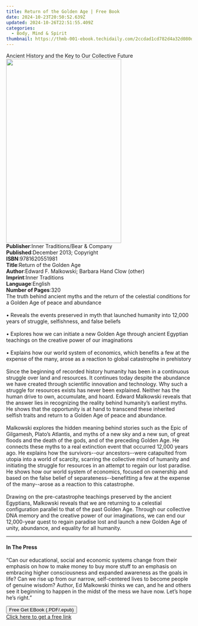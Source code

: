 ```yaml
---
title: Return of the Golden Age | Free Book
date: 2024-10-23T20:50:52.639Z
updated: 2024-10-26T22:51:55.409Z
categories:
  - Body, Mind & Spirit
thumbnail: https://thmb-001-ebook.techidaily.com/2ccdad1cd782d4a32d080d7bb0c13ab3fcaee30200e21bc448517cbd1d80605d.jpg
---
```

<main id="book-container">
  <div class="flex flex-col">
    <div class="book-brief flex-1 py-6 px-4 sm:p-6 md:py-10 md:px-8">
      <!-- brief-->
      <div class="book-brief-main">
        Ancient History and the Key to Our Collective Future
      </div>
    </div>
    <div
      class="book-meta-info flex-1 grid gap-4 col-start-1 col-end-3 row-start-1 sm:mb-6 sm:grid-cols-4 lg:gap-6 lg:col-start-2 lg:row-end-6 lg:row-span-6 lg:mb-0"
    >
      <div
        class="book-meta-info-left place-content-center mt-4 p-4 text-sm leading-6 col-start-2 col-span-2 dark:text-slate-400"
      >
        <img
          class="w-full h-500 object-cover rounded-lg sm:h-255 sm:col-span-2 lg:col-span-full"
          src="https://img-001-ebook.techidaily.com/66c7f12fd5a03fa722f87bcdb8c0235f746ad980ca5eedb88d0988469c4e0203.jpg"
          alt=""
          width="312"
          height="500"
        />
      </div>
      <div
        class="book-meta-info-right mt-2 col-start-1 row-start-2 col-span-3 self-center"
      >
        <!-- meta data  -->
        <div class="flex flex-col px-4 md:px-8">
          <div class="flex-1">
            <strong>Publisher</strong>:<span class="px-2"
              >Inner Traditions/Bear &amp; Company</span
            >
          </div>
          <div class="flex-1">
            <strong>Published</strong>:<span class="px-2"
              >December 2013; Copyright</span
            >
          </div>
          <div class="flex-1">
            <strong>ISBN</strong>:<span class="px-2">9781620551981</span>
          </div>
          <div class="flex-1">
            <strong>Title</strong>:<span class="px-2"
              >Return of the Golden Age</span
            >
          </div>
          <div class="flex-1">
            <strong>Author</strong>:<span class="px-2"
              >Edward F. Malkowski; Barbara Hand Clow (other)</span
            >
          </div>
          <div class="flex-1">
            <strong>Imprint</strong>:<span class="px-2">Inner Traditions</span>
          </div>
          <div class="flex-1">
            <strong>Language</strong>:<span class="px-2">English</span>
          </div>
          <div class="flex-1">
            <strong>Number of Pages</strong>:<span class="px-2">320</span>
          </div>
        </div>
      </div>
    </div>
    <div class="book-description flex-1 py-6 px-4 sm:p-6 md:py-10 md:px-8">
      <div class="book-description-main">
        <div accordion-content="" id="description">
          The truth behind ancient myths and the return of the celestial
          conditions for a Golden Age of peace and abundance <br />
          <br />• Reveals the events preserved in myth that launched humanity
          into 12,000 years of struggle, selfishness, and false beliefs <br />
          <br />• Explores how we can initiate a new Golden Age through ancient
          Egyptian teachings on the creative power of our imaginations <br />
          <br />• Explains how our world system of economics, which benefits a
          few at the expense of the many, arose as a reaction to global
          catastrophe in prehistory <br />
          <br />Since the beginning of recorded history humanity has been in a
          continuous struggle over land and resources. It continues today
          despite the abundance we have created through scientific innovation
          and technology. Why such a struggle for resources exists has never
          been explained. Neither has the human drive to own, accumulate, and
          hoard. Edward Malkowski reveals that the answer lies in recognizing
          the reality behind humanity’s earliest myths. He shows that the
          opportunity is at hand to transcend these inherited selfish traits and
          return to a Golden Age of peace and abundance. <br />
          <br />Malkowski explores the hidden meaning behind stories such as the
          Epic of Gilgamesh, Plato’s Atlantis, and myths of a new sky and a new
          sun, of great floods and the death of the gods, and of the preceding
          Golden Age. He connects these myths to a real extinction event that
          occurred 12,000 years ago. He explains how the survivors--our
          ancestors--were catapulted from utopia into a world of scarcity,
          scarring the collective mind of humanity and initiating the struggle
          for resources in an attempt to regain our lost paradise. He shows how
          our world system of economics, focused on ownership and based on the
          false belief of separateness--benefitting a few at the expense of the
          many--arose as a reaction to this catastrophe. <br />
          <br />Drawing on the pre-catastrophe teachings preserved by the
          ancient Egyptians, Malkowski reveals that we are returning to a
          celestial configuration parallel to that of the past Golden Age.
          Through our collective DNA memory and the creative power of our
          imaginations, we can end our 12,000-year quest to regain paradise lost
          and launch a new Golden Age of unity, abundance, and equality for all
          humanity.
        </div>
        <div class="accordion-fader"></div>
      </div>
    </div>
    <div class="book-excerpts flex-1 py-6 px-4 sm:p-6 md:py-10 md:px-8">
      <!-- excerpts-->
      <div class="book-excerpts-main">
        <hr />
        <h4 class="placeholder placeholder-heading">
          <span>In The Press</span>
        </h4>
        <p>
          “Can our educational, social and economic systems change from their
          emphasis on how to make money to buy more stuff to an emphasis on
          embracing higher consciousness and expanded awareness as the goals in
          life? Can we rise up from our narrow, self-centered lives to become
          people of genuine wisdom? Author, Ed Malkowski thinks we can, and he
          and others see it beginning to happen in the midst of the mess we have
          now. Let’s hope he’s right.”
        </p>
      </div>
    </div>
    <div
      class="book-about-author flex-1 py-6 px-4 sm:p-6 md:py-10 md:px-8"
    ></div>
    <div class="book-free-get flex-1 py-6 px-4 sm:p-6 md:py-10 md:px-8">
      <button
        id="btn-free-get"
        class="bg-blue-500 hover:bg-blue-700 text-white font-bold py-2 px-4 rounded"
      >
        Free Get EBook (.PDF/.epub)
      </button>
      <div id="countdown-display" class="px-2 text-lg mt-2"></div>
      <a
        id="free-link"
        class="hidden bg-blue-500 hover:bg-blue-700 text-white font-bold py-2 px-4 rounded"
        href="https://www.ebooks.com/en-us/book/95782053/return-of-the-golden-age/edward-f-malkowski/"
        target="_blank"
        >Click here to get a free link</a
      >
    </div>
    <script>
      let countdownTime = 0;
      let countdownInterval = null;
      document
        .getElementById('btn-free-get')
        .addEventListener('click', startCountdown);
      function startCountdown() {
        countdownTime = new Date().getTime() + 60000 * 3;
        countdownInterval = setInterval(updateCountdown, 1000);
        document.getElementById('btn-free-get').disabled = true;
        document
          .getElementById('btn-free-get')
          .classList.add('bg-gray-500', 'cursor-not-allowed');
      }
      function updateCountdown() {
        let currentTime = new Date().getTime();
        let timeLeft = countdownTime - currentTime;
        let secondsLeft = Math.floor(timeLeft / 1000);
        document.getElementById('countdown-display').innerHTML =
          `Remaining time: ${secondsLeft} seconds.`;
        if (secondsLeft <= 0) {
          clearInterval(countdownInterval);
          document.getElementById('btn-free-get').classList.add('hidden');
          document.getElementById('free-link').classList.remove('hidden');
          document.getElementById('countdown-display').innerHTML = '';
        }
      }
    </script>
  </div>
</main>

<ins class="adsbygoogle"
      style="display:block"
      data-ad-client="ca-pub-7571918770474297"
      data-ad-slot="8358498916"
      data-ad-format="auto"
      data-full-width-responsive="true"></ins>
    